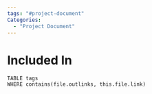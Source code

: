 ```yaml
---
tags: "#project-document"
Categories:
  - "Project Document"
---
```

# Included In
```dataview
TABLE tags
WHERE contains(file.outlinks, this.file.link)
```
